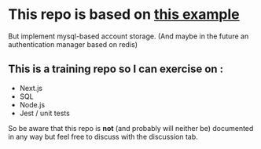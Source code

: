 # This repo is based on [this example](https://github.com/vercel/next.js/tree/canary/examples/with-passport)

But implement mysql-based account storage. (And maybe in the future an authentication manager based on redis)

## This is a training repo so I can exercise on : 
 - Next.js
 - SQL
 - Node.js
 - Jest / unit tests

So be aware that this repo is **not** (and probably will neither be) documented in any way but feel free to discuss 
with the discussion tab. 
